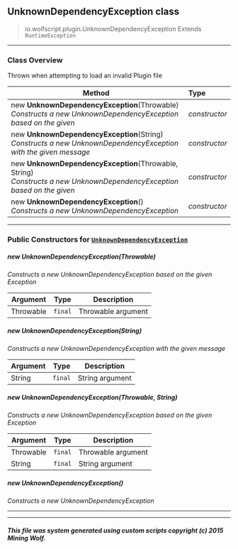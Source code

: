 ## UnknownDependencyException __class__

>io.wolfscript.plugin.UnknownDependencyException
>Extends `RuntimeException`

---

### Class Overview

Thrown when attempting to load an invalid Plugin file

Method | Type   
--- | :--- 
new __UnknownDependencyException__(Throwable) <br> _Constructs a new UnknownDependencyException based on the given_ | _constructor_
new __UnknownDependencyException__(String) <br> _Constructs a new UnknownDependencyException with the given message_ | _constructor_
new __UnknownDependencyException__(Throwable, String) <br> _Constructs a new UnknownDependencyException based on the given_ | _constructor_
new __UnknownDependencyException__() <br> _Constructs a new UnknownDependencyException_ | _constructor_



---

### Public Constructors for [`UnknownDependencyException`](UnknownDependencyException.md)

##### <a id='unknowndependencyexception'></a>new __UnknownDependencyException__(Throwable) 

_Constructs a new UnknownDependencyException based on the given Exception_

Argument | Type | Description  
--- | --- | --- 
Throwable | `final` | Throwable argument

##### <a id='unknowndependencyexception'></a>new __UnknownDependencyException__(String) 

_Constructs a new UnknownDependencyException with the given message_

Argument | Type | Description  
--- | --- | --- 
String | `final` | String argument

##### <a id='unknowndependencyexception'></a>new __UnknownDependencyException__(Throwable, String) 

_Constructs a new UnknownDependencyException based on the given Exception_

Argument | Type | Description  
--- | --- | --- 
Throwable | `final` | Throwable argument
String | `final` | String argument

##### <a id='unknowndependencyexception'></a>new __UnknownDependencyException__() 

_Constructs a new UnknownDependencyException_


---
---


##### This file was system generated using custom scripts copyright (c) 2015 Mining Wolf.
	

